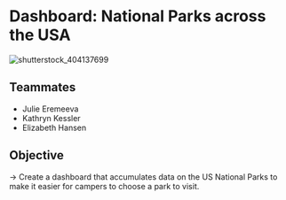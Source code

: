 # Dashboard: National Parks across the USA 

![shutterstock_404137699](https://user-images.githubusercontent.com/118202453/230911730-8851be6f-171f-45bc-8ece-4206def9411c.jpg)

## Teammates 
 - Julie Eremeeva
 - Kathryn Kessler 
 - Elizabeth Hansen 

## Objective
&rarr; Create a dashboard that accumulates data on the US National Parks to make it easier for campers to choose a park to visit.
